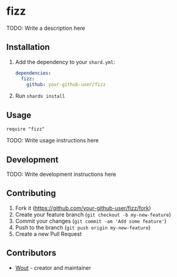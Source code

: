 # fizz

TODO: Write a description here

## Installation

1. Add the dependency to your `shard.yml`:

   ```yaml
   dependencies:
     fizz:
       github: your-github-user/fizz
   ```

2. Run `shards install`

## Usage

```crystal
require "fizz"
```

TODO: Write usage instructions here

## Development

TODO: Write development instructions here

## Contributing

1. Fork it (<https://github.com/your-github-user/fizz/fork>)
2. Create your feature branch (`git checkout -b my-new-feature`)
3. Commit your changes (`git commit -am 'Add some feature'`)
4. Push to the branch (`git push origin my-new-feature`)
5. Create a new Pull Request

## Contributors

- [Wout](https://github.com/your-github-user) - creator and maintainer
